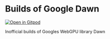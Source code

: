 # Builds of Google Dawn

[![Open in Gitpod](https://gitpod.io/button/open-in-gitpod.svg)](https://gitpod.io/#https://github.com/bfierz/dawn-builds)

Inofficial builds of Googles WebGPU library Dawn
